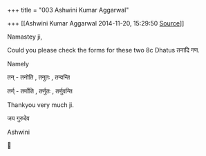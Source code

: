 +++
title = "003 Ashwini Kumar Aggarwal"

+++
[[Ashwini Kumar Aggarwal	2014-11-20, 15:29:50 [Source](https://groups.google.com/g/samskrita/c/hIhzjxxMEmk)]]



Namastey ji,

  

Could you please check the forms for these two 8c Dhatus तनादि गण.

Namely

तन् - तनोति , तनुतः , तन्वन्ति  
  
तर्ण् - तर्णोति , तर्णुतः , तर्णुवन्ति

  

Thankyou very much ji.

जय गुरुदेव

Ashwini



